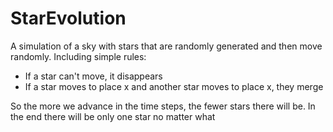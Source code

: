 # StarEvolution
A simulation of a sky with stars that are randomly generated and then move randomly. 
Including simple rules: 
- If a star can't move, it disappears 
- If a star moves to place x and another star moves to place x, they merge

So the more we advance in the time steps, the fewer stars there will be.
In the end there will be only one star no matter what
